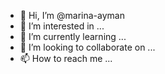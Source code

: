 - 👋 Hi, I’m @marina-ayman
- 👀 I’m interested in ...
- 🌱 I’m currently learning ...
- 💞️ I’m looking to collaborate on ...
- 📫 How to reach me ...

<!---
marina-ayman/marina-ayman is a ✨ special ✨ repository because its `README.md` (this file) appears on your GitHub profile.
You can click the Preview link to take a look at your changes.
--->
